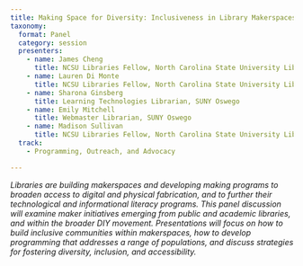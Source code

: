 ```yaml
---
title: Making Space for Diversity: Inclusiveness in Library Makerspaces
taxonomy:
  format: Panel
  category: session
  presenters:
    - name: James Cheng
	  title: NCSU Libraries Fellow, North Carolina State University Libraries
    - name: Lauren Di Monte
	  title: NCSU Libraries Fellow, North Carolina State University Libraries
    - name: Sharona Ginsberg
	  title: Learning Technologies Librarian, SUNY Oswego
    - name: Emily Mitchell
	  title: Webmaster Librarian, SUNY Oswego
    - name: Madison Sullivan
	  title: NCSU Libraries Fellow, North Carolina State University Libraries  
  track: 
	- Programming, Outreach, and Advocacy

---
```

_Libraries are building makerspaces and developing making programs to broaden access to digital and physical fabrication, and to further their technological and informational literacy programs.  This panel discussion will examine maker initiatives emerging from public and academic libraries, and within the broader DIY movement. Presentations will focus on how to build inclusive communities within makerspaces, how to develop programming that addresses a range of populations, and discuss strategies for fostering diversity, inclusion, and accessibility._